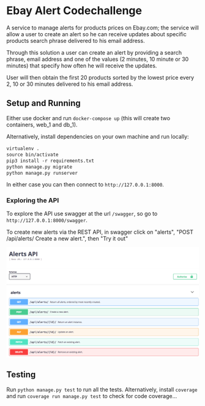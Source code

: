 # Ebay Alert Codechallenge


A service to manage alerts for products prices on Ebay.com; the service
will allow a user to create an alert so he can receive updates about
specific products search phrase delivered to his email address.

Through this solution a user can create an alert by providing a search
phrase, email address and one of the values (2 minutes, 10 minute or 30
minutes) that specify how often he will receive the updates.

User will then obtain the first 20 products sorted by the lowest price
every 2, 10 or 30 minutes delivered to his email address.


## Setup and Running

Either use docker and run ``docker-compose up`` (this will create two containers, web_1 and db_1).

Alternatively, install dependencies on your own machine and run locally:

    virtualenv .
    source bin/activate
    pip3 install -r requirements.txt
    python manage.py migrate
    python manage.py runserver

In either case you can then connect to ``http://127.0.0.1:8000``.

### Exploring the API
To explore the API use swagger at the url ``/swagger``, so go to
``http://127.0.0.1:8000/swagger``.

To create new alerts via the REST API, in swagger click on "alerts", "POST /api/alerts/ Create a new alert.", then "Try it out"

![Swagger](docs/img/swagger.png)

## Testing

Run ``python manage.py test`` to run all the tests. Alternatively, install ``coverage`` and run ``coverage run manage.py test`` to check for code coverage...
